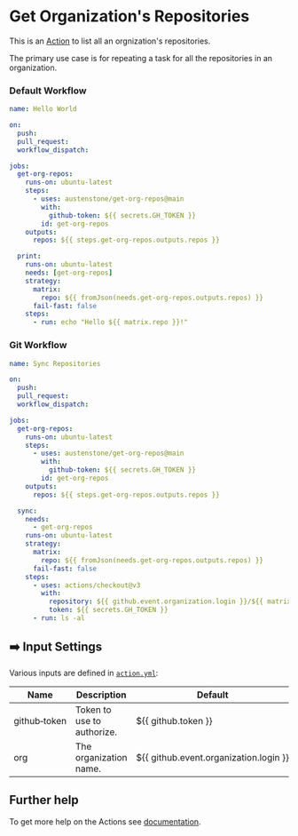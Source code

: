 # Get Organization's Repositories

This is an [Action](https://docs.github.com/en/actions) to list all an orgnization's repositories.

The primary use case is for repeating a task for all the repositories in an organization.

### Default Workflow
```yml
name: Hello World

on:
  push:
  pull_request:
  workflow_dispatch:

jobs:
  get-org-repos:
    runs-on: ubuntu-latest
    steps:
      - uses: austenstone/get-org-repos@main
        with:
          github-token: ${{ secrets.GH_TOKEN }}
        id: get-org-repos
    outputs:
      repos: ${{ steps.get-org-repos.outputs.repos }}

  print:
    runs-on: ubuntu-latest
    needs: [get-org-repos]
    strategy:
      matrix:
        repo: ${{ fromJson(needs.get-org-repos.outputs.repos) }}
      fail-fast: false
    steps:
      - run: echo "Hello ${{ matrix.repo }}!"
```

### Git Workflow
```yml
name: Sync Repositories

on:
  push:
  pull_request:
  workflow_dispatch:

jobs:
  get-org-repos:
    runs-on: ubuntu-latest
    steps:
      - uses: austenstone/get-org-repos@main
        with:
          github-token: ${{ secrets.GH_TOKEN }}
        id: get-org-repos
    outputs:
      repos: ${{ steps.get-org-repos.outputs.repos }}

  sync:
    needs:
      - get-org-repos
    runs-on: ubuntu-latest
    strategy:
      matrix:
        repo: ${{ fromJson(needs.get-org-repos.outputs.repos) }}
      fail-fast: false
    steps:
      - uses: actions/checkout@v3
        with:
          repository: ${{ github.event.organization.login }}/${{ matrix.repo }}
          token: ${{ secrets.GH_TOKEN }}
      - run: ls -al
```

## ➡️ Input Settings
Various inputs are defined in [`action.yml`](action.yml):

| Name | Description | Default |
| --- | - | - |
| github&#x2011;token | Token to use to authorize. | ${{&nbsp;github.token&nbsp;}} |
| org | The organization name. | ${{&nbsp;github.event.organization.login&nbsp;}} |

## Further help
To get more help on the Actions see [documentation](https://docs.github.com/en/actions).
